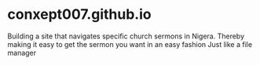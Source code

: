 # conxept007.github.io
Building a site that navigates specific church sermons in Nigera.
Thereby making it easy to get the sermon you want in an easy fashion
Just like a file manager
